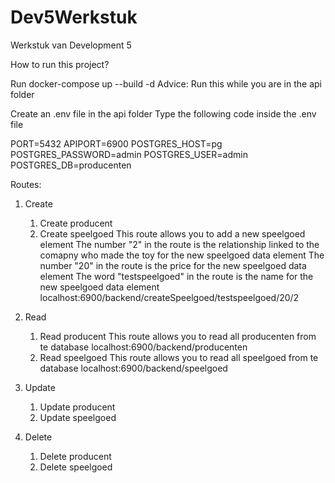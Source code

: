 # Dev5Werkstuk
Werkstuk van Development 5

How to run this project?

Run docker-compose up --build -d
Advice: Run this while you are in the api folder

Create an .env file in the api folder
Type the following code inside the .env file

PORT=5432
APIPORT=6900
POSTGRES_HOST=pg
POSTGRES_PASSWORD=admin
POSTGRES_USER=admin
POSTGRES_DB=producenten

Routes:

1. Create
   1. Create producent
   2. Create speelgoed
      This route allows you to add a new speelgoed element
      The number "2" in the route is the relationship linked to the comapny who made the toy for the new speelgoed data element
      The number "20" in the route is the price for the new speelgoed data element
      The word "testspeelgoed" in the route is the name for the new speelgoed data element
      localhost:6900/backend/createSpeelgoed/testspeelgoed/20/2

2. Read
   1. Read producent
      This route allows you to read all producenten from te database
      localhost:6900/backend/producenten
   2. Read speelgoed
      This route allows you to read all speelgoed from te database
      localhost:6900/backend/speelgoed
   
3. Update
   1. Update producent
   2. Update speelgoed
   
4. Delete
   1. Delete producent
   2. Delete speelgoed
